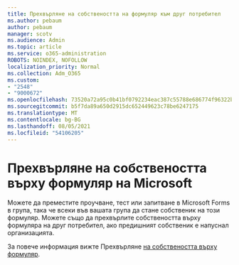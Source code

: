 ```yaml
---
title: Прехвърляне на собствеността на формуляр към друг потребител
ms.author: pebaum
author: pebaum
manager: scotv
ms.audience: Admin
ms.topic: article
ms.service: o365-administration
ROBOTS: NOINDEX, NOFOLLOW
localization_priority: Normal
ms.collection: Adm_O365
ms.custom:
- "2548"
- "9000672"
ms.openlocfilehash: 73520a72a95c0b41bf0792234eac387c55788e686774f96322b202fb82b12eb6
ms.sourcegitcommit: b5f7da89a650d2915dc652449623c78be6247175
ms.translationtype: MT
ms.contentlocale: bg-BG
ms.lasthandoff: 08/05/2021
ms.locfileid: "54106205"
---
```

# <a name="transfer-ownership-of-a-microsoft-form"></a>Прехвърляне на собствеността върху формуляр на Microsoft

Можете да преместите проучване, тест или запитване в Microsoft Forms в група, така че всеки във вашата група да стане собственик на този формуляр. Можете също да прехвърлите собствеността върху формуляра на друг потребител, ако предишният собственик е напуснал организацията.

За повече информация вижте Прехвърляне [на собствеността върху формуляр](https://support.office.com/article/Transfer-ownership-of-a-form-921a6361-a4e5-44ea-bce9-c4ed63aa54b4).